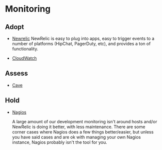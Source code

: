 # Monitoring

## Adopt

  - [Newrelic](http://newrelic.com/)
    NewRelic is easy to plug into apps, easy to trigger events to a number of platforms (HipChat, PagerDuty, etc), and provides a ton of functionality.

  - [CloudWatch](http://aws.amazon.com/cloudwatch/)

## Assess

  - [Cave](https://github.com/gilt/cave)

## Hold

  - [Nagios](https://www.nagios.org)

    A large amount of our development monitoring isn't around hosts and/or NewRelic is doing it better, with less maintenance.
    There are some corner cases where Nagios does a few things better/easier, but unless you have said cases and are ok with managing your own Nagios instance, Nagios probably isn't the tool for you.
